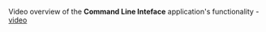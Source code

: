 Video overview of the **Command Line Inteface** application's functionality - [video](https://youtu.be/e331WPWlCAM)
